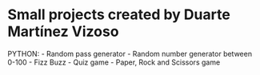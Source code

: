 # Small projects created by Duarte Martínez Vizoso

PYTHON:
    - Random pass generator
    - Random number generator between 0-100
    - Fizz Buzz
    - Quiz game
    - Paper, Rock and Scissors game
